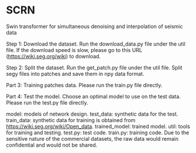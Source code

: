 # SCRN
Swin transformer for simultaneous denoising and interpolation of seismic data

Step 1: Download the dataset. 
Run the download_data.py file under the util file. If the download speed is slow, please go to this URL (https://wiki.seg.org/wiki) to download.

Step 2: Split the dataset. 
Run the get_patch.py file under the util file. Split segy files into patches and save them in npy data format.

Part 3: Training patches data. 
Please run the train.py file directly.

Part 4: Test the model. 
Choose an optimal model to use on the test data. Please run the test.py file directly.

model: models of network design.
test_data: synthetic data for the test.
train_data: synthetic data for training is obtained from https://wiki.seg.org/wiki/Open_data.
trained_model: trained model.
util: tools for training and testing.
test.py: test code.
train.py: training code.
Due to the sensitive nature of the commercial datasets, the raw data would remain confidential and would not be shared.
